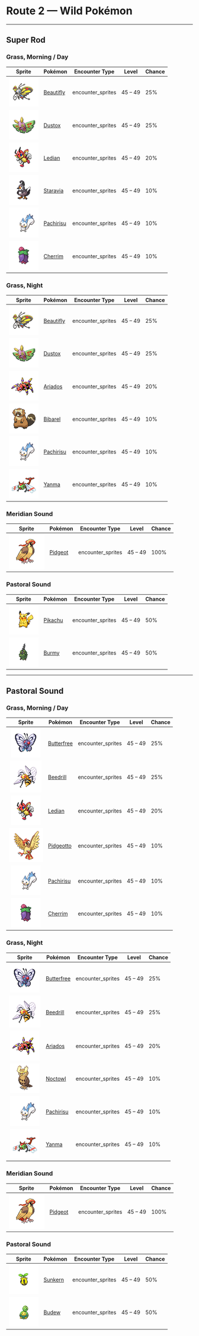 # Route 2 — Wild Pokémon

---

## Super Rod

### Grass, Morning / Day

| Sprite | Pokémon | Encounter Type | Level | Chance |
|:------:|---------|:--------------:|-------|--------|
| ![Beautifly](../../assets/sprites/beautifly/front.gif "Beautifly: Vibrantly patterned wings are its prominent feature. It sucks sweet flower nectar with its long mouth.") | [Beautifly](../../pokemon/beautifly.md) | encounter_sprites| 45 – 49 | 25% |
| ![Dustox](../../assets/sprites/dustox/front.gif "Dustox: It scatters its fine dust all over when it is attacked. It is a nocturnal Pokémon.") | [Dustox](../../pokemon/dustox.md) | encounter_sprites| 45 – 49 | 25% |
| ![Ledian](../../assets/sprites/ledian/front.gif "Ledian: The spot patterns on its back grow larger or smaller depending on the number of stars in the night sky.") | [Ledian](../../pokemon/ledian.md) | encounter_sprites| 45 – 49 | 20% |
| ![Staravia](../../assets/sprites/staravia/front.gif "Staravia: They maintain huge flocks, although fierce scuffles break out between various flocks.") | [Staravia](../../pokemon/staravia.md) | encounter_sprites| 45 – 49 | 10% |
| ![Pachirisu](../../assets/sprites/pachirisu/front.gif "Pachirisu: It’s one of the kinds of Pokémon  with electric cheek pouches. It shoots charges from its tail.") | [Pachirisu](../../pokemon/pachirisu.md) | encounter_sprites| 45 – 49 | 10% |
| ![Cherrim](../../assets/sprites/cherrim/front.gif "Cherrim: During times of strong sunlight, its bud blooms, its petals open fully, and it becomes very active.") | [Cherrim](../../pokemon/cherrim.md) | encounter_sprites| 45 – 49 | 10% |

### Grass, Night

| Sprite | Pokémon | Encounter Type | Level | Chance |
|:------:|---------|:--------------:|-------|--------|
| ![Beautifly](../../assets/sprites/beautifly/front.gif "Beautifly: Vibrantly patterned wings are its prominent feature. It sucks sweet flower nectar with its long mouth.") | [Beautifly](../../pokemon/beautifly.md) | encounter_sprites| 45 – 49 | 25% |
| ![Dustox](../../assets/sprites/dustox/front.gif "Dustox: It scatters its fine dust all over when it is attacked. It is a nocturnal Pokémon.") | [Dustox](../../pokemon/dustox.md) | encounter_sprites| 45 – 49 | 25% |
| ![Ariados](../../assets/sprites/ariados/front.gif "Ariados: A single strand of a special string is endlessly spun out of its rear. The string leads back to its nest.") | [Ariados](../../pokemon/ariados.md) | encounter_sprites| 45 – 49 | 20% |
| ![Bibarel](../../assets/sprites/bibarel/front.gif "Bibarel: It busily makes its nest with stacks of branches and roots it has cut up with its sharp incisors.") | [Bibarel](../../pokemon/bibarel.md) | encounter_sprites| 45 – 49 | 10% |
| ![Pachirisu](../../assets/sprites/pachirisu/front.gif "Pachirisu: It’s one of the kinds of Pokémon  with electric cheek pouches. It shoots charges from its tail.") | [Pachirisu](../../pokemon/pachirisu.md) | encounter_sprites| 45 – 49 | 10% |
| ![Yanma](../../assets/sprites/yanma/front.gif "Yanma: Its large eyes can scan 360 degrees. It looks in all directions to seek out insects as its prey.") | [Yanma](../../pokemon/yanma.md) | encounter_sprites| 45 – 49 | 10% |

### Meridian Sound

| Sprite | Pokémon | Encounter Type | Level | Chance |
|:------:|---------|:--------------:|-------|--------|
| ![Pidgeot](../../assets/sprites/pidgeot/front.gif "Pidgeot: It spreads its beautiful wings wide to frighten its enemies. It can fly at Mach 2 speed.") | [Pidgeot](../../pokemon/pidgeot.md) | encounter_sprites| 45 – 49 | 100% |

### Pastoral Sound

| Sprite | Pokémon | Encounter Type | Level | Chance |
|:------:|---------|:--------------:|-------|--------|
| ![Pikachu](../../assets/sprites/pikachu/front.gif "Pikachu: It raises its tail to check its surroundings. The tail is sometimes struck by lightning in this pose.") | [Pikachu](../../pokemon/pikachu.md) | encounter_sprites| 45 – 49 | 50% |
| ![Burmy](../../assets/sprites/burmy/front.gif "Burmy: It covers itself with a cloak to shelter from the cold. When it’s hot, its cloak is thinner.") | [Burmy](../../pokemon/burmy.md) | encounter_sprites| 45 – 49 | 50% |

---

## Pastoral Sound

### Grass, Morning / Day

| Sprite | Pokémon | Encounter Type | Level | Chance |
|:------:|---------|:--------------:|-------|--------|
| ![Butterfree](../../assets/sprites/butterfree/front.gif "Butterfree: Water-repellent powder on its wings enables it to collect honey, even in the heaviest of rains.") | [Butterfree](../../pokemon/butterfree.md) | encounter_sprites| 45 – 49 | 25% |
| ![Beedrill](../../assets/sprites/beedrill/front.gif "Beedrill: It has three poison barbs. The barb on its tail secretes the most powerful poison.") | [Beedrill](../../pokemon/beedrill.md) | encounter_sprites| 45 – 49 | 25% |
| ![Ledian](../../assets/sprites/ledian/front.gif "Ledian: The spot patterns on its back grow larger or smaller depending on the number of stars in the night sky.") | [Ledian](../../pokemon/ledian.md) | encounter_sprites| 45 – 49 | 20% |
| ![Pidgeotto](../../assets/sprites/pidgeotto/front.gif "Pidgeotto: It renders its prey immobile using  well-developed claws, then carries the prey more than 60 miles to its nest.") | [Pidgeotto](../../pokemon/pidgeotto.md) | encounter_sprites| 45 – 49 | 10% |
| ![Pachirisu](../../assets/sprites/pachirisu/front.gif "Pachirisu: It’s one of the kinds of Pokémon  with electric cheek pouches. It shoots charges from its tail.") | [Pachirisu](../../pokemon/pachirisu.md) | encounter_sprites| 45 – 49 | 10% |
| ![Cherrim](../../assets/sprites/cherrim/front.gif "Cherrim: During times of strong sunlight, its bud blooms, its petals open fully, and it becomes very active.") | [Cherrim](../../pokemon/cherrim.md) | encounter_sprites| 45 – 49 | 10% |

### Grass, Night

| Sprite | Pokémon | Encounter Type | Level | Chance |
|:------:|---------|:--------------:|-------|--------|
| ![Butterfree](../../assets/sprites/butterfree/front.gif "Butterfree: Water-repellent powder on its wings enables it to collect honey, even in the heaviest of rains.") | [Butterfree](../../pokemon/butterfree.md) | encounter_sprites| 45 – 49 | 25% |
| ![Beedrill](../../assets/sprites/beedrill/front.gif "Beedrill: It has three poison barbs. The barb on its tail secretes the most powerful poison.") | [Beedrill](../../pokemon/beedrill.md) | encounter_sprites| 45 – 49 | 25% |
| ![Ariados](../../assets/sprites/ariados/front.gif "Ariados: A single strand of a special string is endlessly spun out of its rear. The string leads back to its nest.") | [Ariados](../../pokemon/ariados.md) | encounter_sprites| 45 – 49 | 20% |
| ![Noctowl](../../assets/sprites/noctowl/front.gif "Noctowl: When it needs to think, it rotates its head 180 degrees to sharpen its intellectual power.") | [Noctowl](../../pokemon/noctowl.md) | encounter_sprites| 45 – 49 | 10% |
| ![Pachirisu](../../assets/sprites/pachirisu/front.gif "Pachirisu: It’s one of the kinds of Pokémon  with electric cheek pouches. It shoots charges from its tail.") | [Pachirisu](../../pokemon/pachirisu.md) | encounter_sprites| 45 – 49 | 10% |
| ![Yanma](../../assets/sprites/yanma/front.gif "Yanma: Its large eyes can scan 360 degrees. It looks in all directions to seek out insects as its prey.") | [Yanma](../../pokemon/yanma.md) | encounter_sprites| 45 – 49 | 10% |

### Meridian Sound

| Sprite | Pokémon | Encounter Type | Level | Chance |
|:------:|---------|:--------------:|-------|--------|
| ![Pidgeot](../../assets/sprites/pidgeot/front.gif "Pidgeot: It spreads its beautiful wings wide to frighten its enemies. It can fly at Mach 2 speed.") | [Pidgeot](../../pokemon/pidgeot.md) | encounter_sprites| 45 – 49 | 100% |

### Pastoral Sound

| Sprite | Pokémon | Encounter Type | Level | Chance |
|:------:|---------|:--------------:|-------|--------|
| ![Sunkern](../../assets/sprites/sunkern/front.gif "Sunkern: It lives by drinking only dewdrops from under the leaves of plants. It is said that it eats nothing else.") | [Sunkern](../../pokemon/sunkern.md) | encounter_sprites| 45 – 49 | 50% |
| ![Budew](../../assets/sprites/budew/front.gif "Budew: When it feels the sun’s warm touch, it opens its bud to release pollen. It lives alongside clear pools.") | [Budew](../../pokemon/budew.md) | encounter_sprites| 45 – 49 | 50% |

